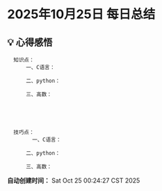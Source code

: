# 2025年10月25日 每日总结


## 💡 心得感悟
      知识点：
          一、C语言：

          二、python：

          三、高数：
          



      
      技巧点：
            一、C语言：

          二、python：

          三、高数：
            

      



**自动创建时间：** Sat Oct 25 00:24:27 CST 2025
